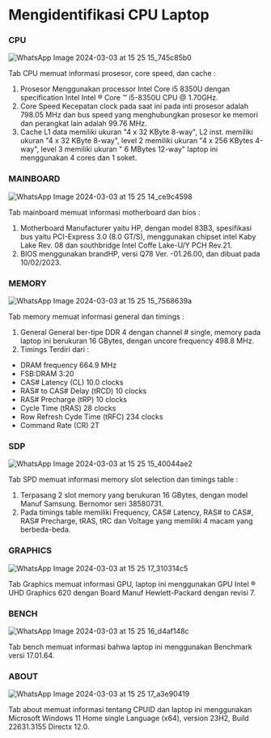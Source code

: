 # Mengidentifikasi CPU Laptop  


### CPU
![WhatsApp Image 2024-03-03 at 15 25 15_745c85b0](https://github.com/Meiradina/SysOP24-3123521023/assets/160557713/3971c122-8e9d-421d-b41b-1b0ce607739e) 

Tab CPU memuat informasi prosesor, core speed, dan cache :
1. Prosesor 
Menggunakan processor Intel Core i5 8350U dengan specification Intel Intel ® Core ™ i5-8350U CPU @ 1.70GHz.
2. Core Speed 
Kecepatan clock pada saat ini pada inti prosesor adalah 798.05 MHz dan bus speed yang menghubungkan prosesor ke memori dan perangkat lain adalah 99.76 MHz.
3. Cache
L1 data memiliki ukuran "4 x 32 KByte 8-way", L2 inst. memiliki ukuran "4 x 32 KByte 8-way", level 2 memiliki ukuran "4 x 256 KBytes 4-way", level 3 memiliki ukuran " 6 MBytes 12-way" laptop ini menggunakan 4 cores dan 1 soket.


### MAINBOARD
![WhatsApp Image 2024-03-03 at 15 25 14_ce9c4598](https://github.com/Meiradina/SysOP24-3123521023/assets/160557713/cbb4d421-c7dd-4f9d-8b7d-a63093286163)

Tab mainboard memuat informasi motherboard dan bios : 
1. Motherboard
Manufacturer yaitu HP, dengan model 83B3, spesifikasi bus yaitu PCI-Express 3.0 (8.0 GT/S), menggunakan chipset intel Kaby Lake Rev. 08 dan southbridge Intel Coffe Lake-U/Y PCH Rev.21.
2. BIOS
menggunakan brandHP, versi Q78 Ver. -01.26.00, dan dibuat pada 10/02/2023.


### MEMORY
![WhatsApp Image 2024-03-03 at 15 25 15_7568639a](https://github.com/Meiradina/SysOP24-3123521023/assets/160557713/97fd66b9-e66f-4f34-9cf1-cca9bc63002e)

Tab memory memuat informasi general dan timings :
1.	General
General ber-tipe DDR 4 dengan channel # single, memory pada laptop ini berukuran 16 GBytes, dengan uncore frequency 498.8 MHz. 
2.	Timings
Terdiri dari :
-	DRAM frequency 664.9 MHz
-	FSB:DRAM 3:20
-	CAS# Latency (CL) 10.0 clocks
-	RAS# to CAS# Delay (tRCD) 10 clocks
-	RAS# Precharge (tRP) 10 clocks
-	Cycle Time (tRAS) 28 clocks
-	Row Refresh Cyde Time (tRFC) 234 clocks
-	Command Rate (CR) 2T


### SDP
![WhatsApp Image 2024-03-03 at 15 25 15_40044ae2](https://github.com/Meiradina/SysOP24-3123521023/assets/160557713/b326f2b7-9f58-4684-bb44-b34d623f7b2d)

Tab SPD memuat informasi memory slot selection dan timings table : 
1.	Terpasang 2 slot memory yang berukuran 16 GBytes, dengan model Manuf Samsung. Bernomor seri 38580731.
2.	Pada timings table memiliki Frequency, CAS# Latency, RAS# to CAS#, RAS# Precharge, tRAS, tRC dan Voltage yang memiliki 4 macam yang berbeda-beda.


### GRAPHICS
![WhatsApp Image 2024-03-03 at 15 25 17_310314c5](https://github.com/Meiradina/SysOP24-3123521023/assets/160557713/6062839f-c733-4dd5-98fc-962a06ef99d6)

Tab Graphics memuat informasi GPU, laptop ini menggunakan GPU Intel ® UHD Graphics 620 dengan Board Manuf Hewlett-Packard dengan revisi 7.


### BENCH 
![WhatsApp Image 2024-03-03 at 15 25 16_d4af148c](https://github.com/Meiradina/SysOP24-3123521023/assets/160557713/6e4cde8e-672b-4cee-8e86-ce5b10abe056)

Tab bench memuat informasi bahwa laptop ini menggunakan Benchmark versi 17.01.64.


### ABOUT 
![WhatsApp Image 2024-03-03 at 15 25 17_a3e90419](https://github.com/Meiradina/SysOP24-3123521023/assets/160557713/821d94f8-8b9c-45ec-8b48-fa93b11d2b47)

Tab about memuat informasi tentang CPUID dan laptop ini menggunakan Microsoft Windows 11 Home single Language (x64), version 23H2, Build 22631.3155 Directx 12.0.
